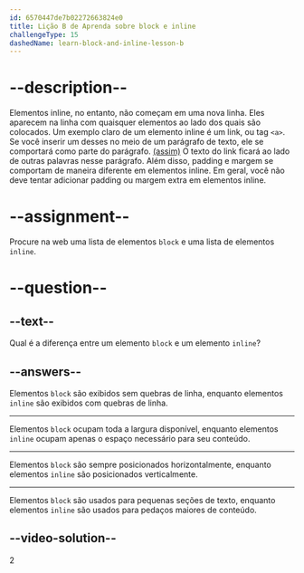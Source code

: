 ```yaml
---
id: 6570447de7b02272663824e0
title: Lição B de Aprenda sobre block e inline
challengeType: 15
dashedName: learn-block-and-inline-lesson-b
---
```


# --description--

Elementos inline, no entanto, não começam em uma nova linha. Eles aparecem na linha com quaisquer elementos ao lado dos quais são colocados. Um exemplo claro de um elemento inline é um link, ou tag `<a>`. Se você inserir um desses no meio de um parágrafo de texto, ele se comportará como parte do parágrafo. <a  href="https://www.freecodecamp.org/" target="_blank">(assim)</a> O texto do link ficará ao lado de outras palavras nesse parágrafo. Além disso, padding e margem se comportam de maneira diferente em elementos inline. Em geral, você não deve tentar adicionar padding ou margem extra em elementos inline.

# --assignment--

Procure na web uma lista de elementos `block` e uma lista de elementos `inline`.

# --question--

## --text--

Qual é a diferença entre um elemento `block` e um elemento `inline`?

## --answers--

Elementos `block` são exibidos sem quebras de linha, enquanto elementos `inline` são exibidos com quebras de linha.

---

Elementos `block` ocupam toda a largura disponível, enquanto elementos `inline` ocupam apenas o espaço necessário para seu conteúdo.

---

Elementos `block` são sempre posicionados horizontalmente, enquanto elementos `inline` são posicionados verticalmente.

---

Elementos `block` são usados para pequenas seções de texto, enquanto elementos `inline` são usados para pedaços maiores de conteúdo.


## --video-solution--

2
